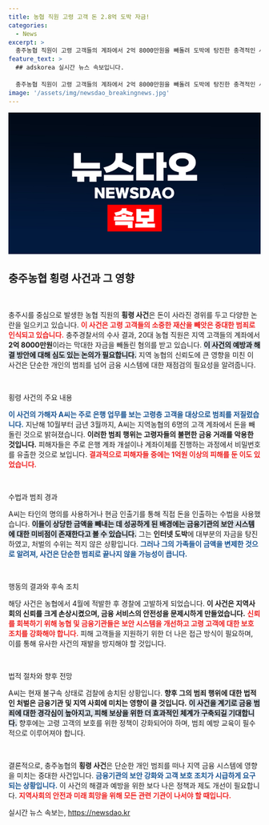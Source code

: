 ```yaml
---
title: 농협 직원 고령 고객 돈 2.8억 도박 자금!
categories:
  - News
excerpt: >
  충주농협 직원이 고령 고객들의 계좌에서 2억 8000만원을 빼돌려 도박에 탕진한 충격적인 사건! 피해자들은 비밀번호 유출에 속수무책으로, 범행의 배경과 전말이 궁금하다. 클릭하여 자세히 알아보세요!
feature_text: >
  ## adskorea 실시간 뉴스 속보입니다.

  충주농협 직원이 고령 고객들의 계좌에서 2억 8000만원을 빼돌려 도박에 탕진한 충격적인 사건! 피해자들은 비밀번호 유출에 속수무책으로, 범행의 배경과 전말이 궁금하다. 클릭하여 자세히 알아보세요!
image: '/assets/img/newsdao_breakingnews.jpg'
---
```


<p><img src="/assets/img/newsdao_breakingnews.jpg" alt="adskorea 속보" /></p>

<h2 data-ke-size="size26">충주농협 횡령 사건과 그 영향</h2>

<p data-ke-size="size16">&nbsp;</p>

<p>충주시를 중심으로 발생한 농협 직원의 <strong>횡령 사건</strong>은 돈이 사라진 경위를 두고 다양한 논란을 일으키고 있습니다. <b><span style="color: #ee2323;">이 사건은 고령 고객들의 소중한 재산을 빼앗은 중대한 범죄로 인식되고 있습니다.</span></b> 충주경찰서의 수사 결과, 20대 농협 직원은 지역 고객들의 계좌에서 <strong>2억 8000만원</strong>이라는 막대한 자금을 빼돌린 혐의를 받고 있습니다. <b><span style="background-color: #21538527;">이 사건의 예방과 해결 방안에 대해 심도 있는 논의가 필요합니다.</span></b> 지역 농협의 신뢰도에 큰 영향을 미친 이 사건은 단순한 개인의 범죄를 넘어 금융 시스템에 대한 재점검의 필요성을 알려줍니다.</p>

<p data-ke-size="size16">&nbsp;</p>

<p>횡령 사건의 주요 내용</p>

<p><b><span style="color: #1a5490;">이 사건의 가해자 A씨는 주로 은행 업무를 보는 고령층 고객을 대상으로 범죄를 저질렀습니다.</span></b> 지난해 10월부터 금년 3월까지, A씨는 지역농협의 6명의 고객 계좌에서 돈을 빼돌린 것으로 밝혀졌습니다. <b>이러한 범죄 행위는 고령자들의 불편한 금융 거래를 악용한 것입니다.</b> 피해자들은 주로 은행 계좌 개설이나 계좌이체를 진행하는 과정에서 비밀번호를 유출한 것으로 보입니다. <b><span style="color: #ee2323;">결과적으로 피해자들 중에는 1억원 이상의 피해를 둔 이도 있었습니다.</span></b></p>

<p data-ke-size="size16">&nbsp;</p>

<p>수법과 범죄 경과</p>

<p>A씨는 타인의 명의를 사용하거나 현금 인출기를 통해 직접 돈을 인출하는 수법을 사용했습니다. <b><span style="background-color: #21538527;">이들이 상당한 금액을 빼내는 데 성공하게 된 배경에는 금융기관의 보안 시스템에 대한 미비점이 존재한다고 볼 수 있습니다.</span></b> 그는 <strong>인터넷 도박</strong>에 대부분의 자금을 탕진하였고, 처벌의 수위는 적지 않은 상황입니다. <b><span style="color: #1a5490;">그러나 그의 가족들이 금액을 변제한 것으로 알려져, 사건은 단순한 범죄로 끝나지 않을 가능성이 큽니다.</span></b></p>

<p data-ke-size="size16">&nbsp;</p>

<p>행동의 결과와 후속 조치</p>

<p>해당 사건은 농협에서 4월에 적발한 후 경찰에 고발하게 되었습니다. <b>이 사건은 지역사회의 신뢰를 크게 손상시켰으며, 금융 서비스의 안전성을 문제시하게 만들었습니다.</b> <b><span style="color: #ee2323;">신뢰를 회복하기 위해 농협 및 금융기관들은 보안 시스템을 개선하고 고령 고객에 대한 보호 조치를 강화해야 합니다.</span></b> 피해 고객들을 지원하기 위한 더 나은 접근 방식이 필요하며, 이를 통해 유사한 사건의 재발을 방지해야 할 것입니다.</p>

<p data-ke-size="size16">&nbsp;</p>

<p>법적 절차와 향후 전망</p>

<p>A씨는 현재 불구속 상태로 검찰에 송치된 상황입니다. <b>향후 그의 범죄 행위에 대한 법적인 처벌은 금융기관 및 지역 사회에 미치는 영향이 클 것입니다.</b> <b><span style="background-color: #21538527;">이 사건을 계기로 금융 범죄에 대한 경각심이 높아지고, 피해 보상을 위한 더 효과적인 체계가 구축되길 기대합니다.</span></b> 향후에는 고령 고객의 보호를 위한 정책이 강화되어야 하며, 범죄 예방 교육이 필수적으로 이루어져야 합니다.</p>

<p data-ke-size="size16">&nbsp;</p>

<p>결론적으로, 충주농협의 <strong>횡령 사건</strong>은 단순한 개인 범죄를 떠나 지역 금융 시스템에 영향을 미치는 중대한 사건입니다. <b><span style="color: #1a5490;">금융기관의 보안 강화와 고객 보호 조치가 시급하게 요구되는 상황입니다.</span></b> 이 사건의 해결과 예방을 위한 보다 나은 정책과 제도 개선이 필요합니다. <b><span style="color: #ee2323;">지역사회의 안전과 미래 희망을 위해 모든 관련 기관이 나서야 할 때입니다.</span></b></p>
실시간 뉴스 속보는, <a href="https://newsdao.kr" rel="dofollow">https://newsdao.kr</a>


